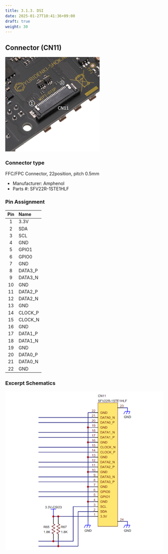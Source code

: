 ```yaml
---
title: 3.1.3. DSI
date: 2025-01-27T10:41:36+09:00
draft: true
weight: 30
---
```

## Connector (CN11) #

![Connector_DSI](images/DSI_300x300p.png)

### Connector type
FFC/FPC Connector, 22position, pitch 0.5mm
* Manufacturer: Amphenol
* Parts #: SFV22R-1STE1HLF

### Pin Assignment

|Pin|Name|
|:---:|:---|
|1|3.3V|
|2|SDA|
|3|SCL|
|4|GND|
|5|GPIO1|
|6|GPIO0|
|7|GND|
|8|DATA3_P|
|9|DATA3_N|
|10|GND|
|11|DATA2_P|
|12|DATA2_N|
|13|GND|
|14|CLOCK_P|
|15|CLOCK_N|
|16|GND|
|17|DATA1_P|
|18|DATA1_N|
|19|GND|
|20|DATA0_P|
|21|DATA0_N|
|22|GND|

### Excerpt Schematics

![Connector_DSI](images/DSI_ExcerptSchematics.png)
